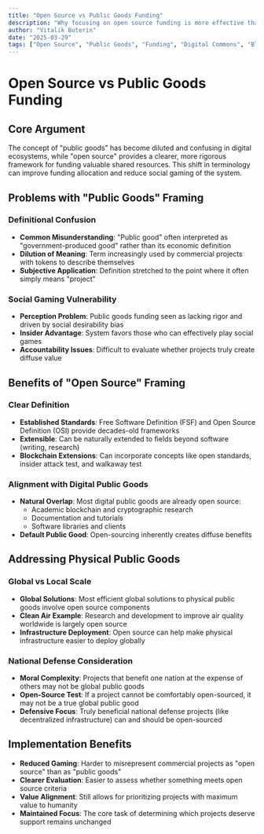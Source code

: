 ```yaml
---
title: "Open Source vs Public Goods Funding"
description: "Why focusing on open source funding is more effective than the broader public goods framing"
author: "Vitalik Buterin"
date: "2025-03-29"
tags: ["Open Source", "Public Goods", "Funding", "Digital Commons", "Blockchain"]
---
```


# Open Source vs Public Goods Funding

## Core Argument

The concept of "public goods" has become diluted and confusing in digital ecosystems, while "open source" provides a clearer, more rigorous framework for funding valuable shared resources. This shift in terminology can improve funding allocation and reduce social gaming of the system.

## Problems with "Public Goods" Framing

### Definitional Confusion

- **Common Misunderstanding**: "Public good" often interpreted as "government-produced good" rather than its economic definition
- **Dilution of Meaning**: Term increasingly used by commercial projects with tokens to describe themselves
- **Subjective Application**: Definition stretched to the point where it often simply means "project"

### Social Gaming Vulnerability

- **Perception Problem**: Public goods funding seen as lacking rigor and driven by social desirability bias
- **Insider Advantage**: System favors those who can effectively play social games
- **Accountability Issues**: Difficult to evaluate whether projects truly create diffuse value

## Benefits of "Open Source" Framing

### Clear Definition

- **Established Standards**: Free Software Definition (FSF) and Open Source Definition (OSI) provide decades-old frameworks
- **Extensible**: Can be naturally extended to fields beyond software (writing, research)
- **Blockchain Extensions**: Can incorporate concepts like open standards, insider attack test, and walkaway test

### Alignment with Digital Public Goods

- **Natural Overlap**: Most digital public goods are already open source:
  - Academic blockchain and cryptographic research
  - Documentation and tutorials
  - Software libraries and clients
- **Default Public Good**: Open-sourcing inherently creates diffuse benefits

## Addressing Physical Public Goods

### Global vs Local Scale

- **Global Solutions**: Most efficient global solutions to physical public goods involve open source components
- **Clean Air Example**: Research and development to improve air quality worldwide is largely open source
- **Infrastructure Deployment**: Open source can help make physical infrastructure easier to deploy globally

### National Defense Consideration

- **Moral Complexity**: Projects that benefit one nation at the expense of others may not be global public goods
- **Open-Source Test**: If a project cannot be comfortably open-sourced, it may not be a true global public good
- **Defensive Focus**: Truly beneficial national defense projects (like decentralized infrastructure) can and should be open-sourced

## Implementation Benefits

- **Reduced Gaming**: Harder to misrepresent commercial projects as "open source" than as "public goods"
- **Clearer Evaluation**: Easier to assess whether something meets open source criteria
- **Value Alignment**: Still allows for prioritizing projects with maximum value to humanity
- **Maintained Focus**: The core task of determining which projects deserve support remains unchanged